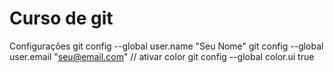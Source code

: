 # Curso de git
Configurações 
git config --global user.name "Seu Nome"
git config --global user.email "seu@email.com"
// ativar color
git config --global color.ui true